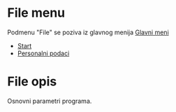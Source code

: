 # File menu

Podmenu "File" se poziva iz glavnog menija [Glavni meni](../../index_sr.md)

- [Start](si000_sr/si000_sr.md)
- [Personalni podaci](si001_sr/si001_sr.md)

# File opis

Osnovni parametri programa.


